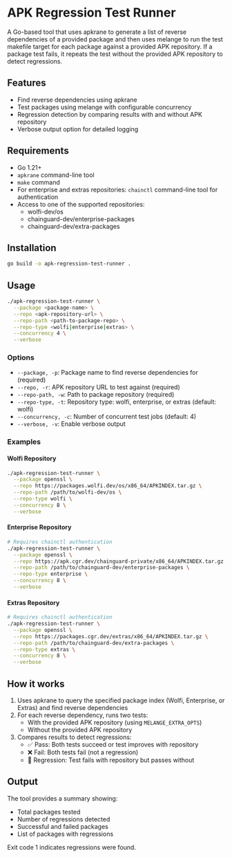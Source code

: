# APK Regression Test Runner

A Go-based tool that uses apkrane to generate a list of reverse dependencies of a provided package and then uses melange to run the test makefile target for each package against a provided APK repository. If a package test fails, it repeats the test without the provided APK repository to detect regressions.

## Features

- Find reverse dependencies using apkrane
- Test packages using melange with configurable concurrency
- Regression detection by comparing results with and without APK repository
- Verbose output option for detailed logging

## Requirements

- Go 1.21+
- `apkrane` command-line tool
- `make` command
- For enterprise and extras repositories: `chainctl` command-line tool for authentication
- Access to one of the supported repositories:
  - wolfi-dev/os
  - chainguard-dev/enterprise-packages
  - chainguard-dev/extra-packages

## Installation

```bash
go build -o apk-regression-test-runner .
```

## Usage

```bash
./apk-regression-test-runner \
  --package <package-name> \
  --repo <apk-repository-url> \
  --repo-path <path-to-package-repo> \
  --repo-type <wolfi|enterprise|extras> \
  --concurrency 4 \
  --verbose
```

### Options

- `--package, -p`: Package name to find reverse dependencies for (required)
- `--repo, -r`: APK repository URL to test against (required)
- `--repo-path, -w`: Path to package repository (required)
- `--repo-type, -t`: Repository type: wolfi, enterprise, or extras (default: wolfi)
- `--concurrency, -c`: Number of concurrent test jobs (default: 4)
- `--verbose, -v`: Enable verbose output

### Examples

#### Wolfi Repository
```bash
./apk-regression-test-runner \
  --package openssl \
  --repo https://packages.wolfi.dev/os/x86_64/APKINDEX.tar.gz \
  --repo-path /path/to/wolfi-dev/os \
  --repo-type wolfi \
  --concurrency 8 \
  --verbose
```

#### Enterprise Repository
```bash
# Requires chainctl authentication
./apk-regression-test-runner \
  --package openssl \
  --repo https://apk.cgr.dev/chainguard-private/x86_64/APKINDEX.tar.gz \
  --repo-path /path/to/chainguard-dev/enterprise-packages \
  --repo-type enterprise \
  --concurrency 8 \
  --verbose
```

#### Extras Repository
```bash
# Requires chainctl authentication
./apk-regression-test-runner \
  --package openssl \
  --repo https://packages.cgr.dev/extras/x86_64/APKINDEX.tar.gz \
  --repo-path /path/to/chainguard-dev/extra-packages \
  --repo-type extras \
  --concurrency 8 \
  --verbose
```

## How it works

1. Uses apkrane to query the specified package index (Wolfi, Enterprise, or Extras) and find reverse dependencies
2. For each reverse dependency, runs two tests:
   - With the provided APK repository (using `MELANGE_EXTRA_OPTS`)
   - Without the provided APK repository
3. Compares results to detect regressions:
   - ✅ Pass: Both tests succeed or test improves with repository
   - ❌ Fail: Both tests fail (not a regression)
   - 🔴 Regression: Test fails with repository but passes without

## Output

The tool provides a summary showing:
- Total packages tested
- Number of regressions detected
- Successful and failed packages
- List of packages with regressions

Exit code 1 indicates regressions were found.